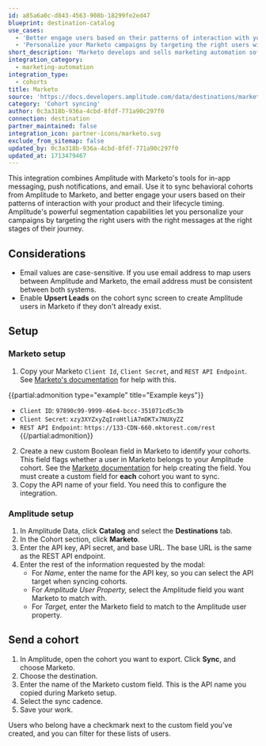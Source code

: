 ```yaml
---
id: a85a6a0c-d843-4563-908b-18299fe2ed47
blueprint: destination-catalog
use_cases:
  - 'Better engage users based on their patterns of interaction with your product and their lifecycle timing by syncing behavioral cohorts from Amplitude with Marketo.'
  - 'Personalize your Marketo campaigns by targeting the right users with the right messages at the right stages of their journey using Amplitude’s powerful segmentation capabilities.'
short_description: 'Marketo develops and sells marketing automation software for account-based marketing and other marketing services and products including SEO and content creation.'
integration_category:
  - marketing-automation
integration_type:
  - cohorts
title: Marketo
source: 'https://docs.developers.amplitude.com/data/destinations/marketo'
category: 'Cohort syncing'
author: 0c3a318b-936a-4cbd-8fdf-771a90c297f0
connection: destination
partner_maintained: false
integration_icon: partner-icons/marketo.svg
exclude_from_sitemap: false
updated_by: 0c3a318b-936a-4cbd-8fdf-771a90c297f0
updated_at: 1713479467
---
```

This integration combines Amplitude with Marketo's tools for in-app messaging, push notifications, and email. Use it to sync behavioral cohorts from Amplitude to Marketo, and better engage your users based on their patterns of interaction with your product and their lifecycle timing. Amplitude's powerful segmentation capabilities let you personalize your campaigns by targeting the right users with the right messages at the right stages of their journey.

## Considerations

- Email values are case-sensitive. If you use email address to map users between Amplitude and Marketo, the email address must be consistent between both systems.
- Enable **Upsert Leads** on the cohort sync screen to create Amplitude users in Marketo if they don't already exist.

## Setup

### Marketo setup

1. Copy your Marketo `Client Id`, `Client Secret`, and `REST API Endpoint`. See [Marketo's documentation](https://developers.marketo.com/blog/quick-start-guide-for-marketo-rest-api/) for help with this.

{{partial:admonition type="example" title="Example keys"}}
- `Client ID`: `97890c99-9999-46e4-bccc-351071cd5c3b`
- `Client Secret`: `xzy3XYZxyZqIroHtliA7mDKTx7NUXyZZ`
- `REST API Endpoint`: `https://133-CDN-660.mktorest.com/rest`
{{/partial:admonition}}

2. Create a new custom Boolean field in Marketo to identify your cohorts. This field flags whether a user in Marketo belongs to your Amplitude cohort. See the [Marketo documentation](https://developers.marketo.com/blog/create-a-custom-field-in-marketo-and-update-this-field-via-api/) for help creating the field. You must create a custom field for **each** cohort you want to sync. 
2. Copy the API name of your field. You need this to configure the integration. 

### Amplitude setup

1. In Amplitude Data, click **Catalog** and select the **Destinations** tab.
2. In the Cohort section, click **Marketo**.
3. Enter the API key, API secret, and base URL. The base URL is the same as the REST API endpoint.
4. Enter the rest of the information requested by the modal:
    - For *Name*, enter the name for the API key, so you can select the API target when syncing cohorts.
    - For *Amplitude User Property,* select the Amplitude field you want Marketo to match with.
    - For *Target,* enter the Marketo field to match to the Amplitude user property.

## Send a cohort

1. In Amplitude, open the cohort you want to export. Click **Sync**, and choose Marketo.
2. Choose the destination.
3. Enter the name of the Marketo custom field. This is the API name you copied during Marketo setup.
4. Select the sync cadence.
5. Save your work.

Users who belong have a checkmark next to the custom field you've created, and you can filter for these lists of users.
